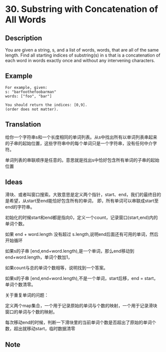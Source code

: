 # 30. Substring with Concatenation of All Words
## Description
You are given a string, s, and a list of words, words, that are all of the same length. 
Find all starting indices of substring(s) in s that is a concatenation of each word in 
words exactly once and without any intervening characters.
## Example
```$xslt
For example, given:
s: "barfoothefoobarman"
words: ["foo", "bar"]

You should return the indices: [0,9].
(order does not matter).
```
## Translation
给你一个字符串s和一个长度相同的单词列表。从s中找出所有以单词列表串起来的子串的起始位置，这些字符串中的每个单词只是一个字符串，没有任何中介字符。

单词列表的串联顺序是任意的。意思就是找出s中恰好包含所有单词的子串的起始位置

## Ideas
滑块、或者叫窗口搜索。大致意思是定义两个指针，start、end，我们的最终目的是希望，从start至end能恰好包含所有的单词，
即，所有单词可以串联成start至end的字符串。

初始化的时候start和end都是指向0，定义一个count，记录窗口(start,end)内的单词个数。

如果 end + word.length 没有超过 s.length,说明end后面还有可用的单词，然后开始循环

如果s的子串 [end,end+word.length),是一个单词，那么end移动到end+word.length，单词个数加1，

如果count与总的单词个数相等，说明找到一个答案。

如果s的子串 [end,end+word.length),不是一个单词，start后移，end = start，单词个数清零。

关于重复单词的问题：

定义两个map集合，一个用于记录原始的单词与个数的映射，一个用于记录滑块窗口的单词与个数的映射。

每次移动end的时候，判断一下滑块里的当前单词个数是否超出了原始的单词个数，超出就移动start，临时数据清零

## Note